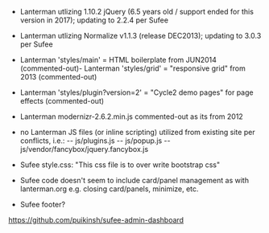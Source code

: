 - Lanterman utlizing 1.10.2 jQuery (6.5 years old / support ended for this version in 2017); updating to 2.2.4 per Sufee
- Lanterman utlizing Normalize v1.1.3 (release DEC2013); updating to 3.0.3 per Sufee

- Lanterman 'styles/main' = HTML boilerplate from JUN2014 (commented-out)- Lanterman 'styles/grid' = "responsive grid" from 2013 (commented-out)
- Lanterman 'styles/plugin?version=2' = "Cycle2 demo pages" for page effects (commented-out)
- Lanterman modernizr-2.6.2.min.js commented-out as its from 2012
- no Lanterman JS files (or inline scripting) utilized from existing site per conflicts, i.e.:
-- js/plugins.js
-- js/popup.js
-- js/vendor/fancybox/jquery.fancybox.js

- Sufee style.css: "This css file is to over write bootstrap css"

- Sufee code doesn't seem to include card/panel management as with lanterman.org e.g. closing card/panels, minimize, etc.

- Sufee footer?

https://github.com/puikinsh/sufee-admin-dashboard
